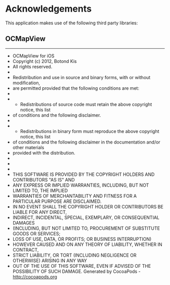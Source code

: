 # Acknowledgements
This application makes use of the following third party libraries:

## OCMapView

* * * * * * * * * * * * * * * * *
* OCMapView for iOS
* Copyright (c) 2012, Botond Kis
* All rights reserved.
*
* Redistribution and use in source and binary forms, with or without modification,
* are permitted provided that the following conditions are met:
*
* - Redistributions of source code must retain the above copyright notice, this list
*   of conditions and the following disclaimer.
* 
* - Redistributions in binary form must reproduce the above copyright notice, this list
*   of conditions and the following disclaimer in the documentation and/or other materials
*   provided with the distribution.
*
*
* 
* THIS SOFTWARE IS PROVIDED BY THE COPYRIGHT HOLDERS AND CONTRIBUTORS "AS IS" AND
* ANY EXPRESS OR IMPLIED WARRANTIES, INCLUDING, BUT NOT LIMITED TO, THE IMPLIED
* WARRANTIES OF MERCHANTABILITY AND FITNESS FOR A PARTICULAR PURPOSE ARE DISCLAIMED.
* IN NO EVENT SHALL THE COPYRIGHT HOLDER OR CONTRIBUTORS BE LIABLE FOR ANY DIRECT,
* INDIRECT, INCIDENTAL, SPECIAL, EXEMPLARY, OR CONSEQUENTIAL DAMAGES
* (INCLUDING, BUT NOT LIMITED TO, PROCUREMENT OF SUBSTITUTE GOODS OR SERVICES;
* LOSS OF USE, DATA, OR PROFITS; OR BUSINESS INTERRUPTION)
* HOWEVER CAUSED AND ON ANY THEORY OF LIABILITY, WHETHER IN CONTRACT,
* STRICT LIABILITY, OR TORT (INCLUDING NEGLIGENCE OR OTHERWISE) ARISING IN ANY WAY
* OUT OF THE USE OF THIS SOFTWARE, EVEN IF ADVISED OF THE POSSIBILITY OF SUCH DAMAGE.
Generated by CocoaPods - http://cocoapods.org
